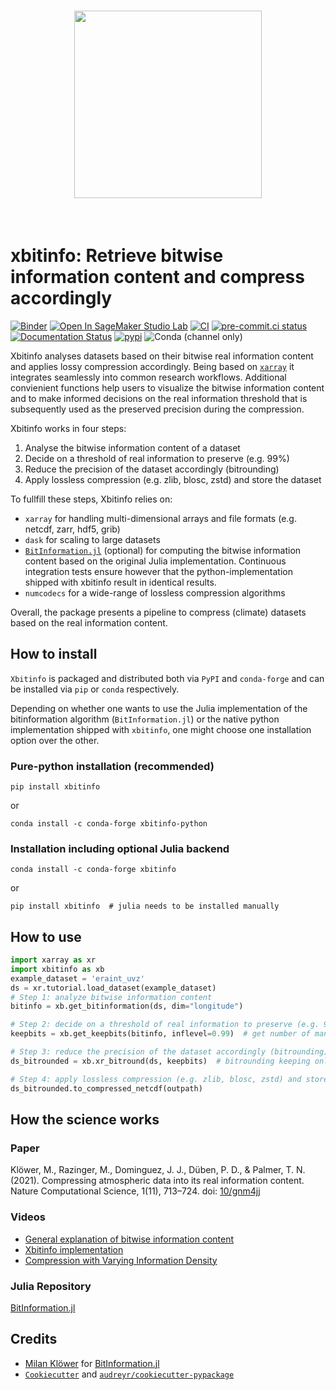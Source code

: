 <h1 align="center">
<img src="https://raw.githubusercontent.com/observingClouds/xbitinfo/refs/heads/main/docs/_static/xbitinfo_logo.svg" width="300">
</h1><br>

# xbitinfo: Retrieve bitwise information content and compress accordingly

[![Binder](https://mybinder.org/badge_logo.svg)](https://mybinder.org/v2/gh/observingClouds/xbitinfo/main?labpath=docs%2Fquick-start.ipynb) [![Open In SageMaker Studio Lab](https://studiolab.sagemaker.aws/studiolab.svg)](https://studiolab.sagemaker.aws/import/github/https://github.com/observingClouds/xbitinfo/blob/main/docs/quick-start.ipynb) [![CI](https://github.com/observingClouds/xbitinfo/actions/workflows/ci.yaml/badge.svg?branch=main)](https://github.com/observingClouds/xbitinfo/actions/workflows/ci.yaml) [![pre-commit.ci status](https://results.pre-commit.ci/badge/github/observingClouds/xbitinfo/main.svg)](https://results.pre-commit.ci/latest/github/observingClouds/xbitinfo/main) [![Documentation Status](https://readthedocs.org/projects/xbitinfo/badge/?version=latest)](https://xbitinfo.readthedocs.io/en/latest/) [![pypi](https://img.shields.io/pypi/v/xbitinfo.svg)](https://pypi.python.org/pypi/xbitinfo) ![Conda (channel only)](https://img.shields.io/conda/vn/conda-forge/xbitinfo)


Xbitinfo analyses datasets based on their bitwise real information content and applies lossy compression accordingly. Being based on [`xarray`](xarray.pydata.org/) it integrates seamlessly into common research workflows. Additional convienient functions help users to visualize the bitwise information content and to make informed decisions on the real information threshold that is subsequently used as the preserved precision during the compression.

Xbitinfo works in four steps:
1. Analyse the bitwise information content of a dataset
2. Decide on a threshold of real information to preserve (e.g. 99%)
3. Reduce the precision of the dataset accordingly (bitrounding)
4. Apply lossless compression (e.g. zlib, blosc, zstd) and store the dataset

To fullfill these steps, Xbitinfo relies on:
- `xarray` for handling multi-dimensional arrays and file formats (e.g. netcdf, zarr, hdf5, grib)
- `dask` for scaling to large datasets
- [`BitInformation.jl`](https://github.com/milankl/BitInformation.jl) (optional) for computing the bitwise information content based on the original Julia implementation. Continuous integration tests ensure however that the python-implementation shipped with xbitinfo result in identical results.
- `numcodecs` for a wide-range of lossless compression algorithms

Overall, the package presents a pipeline to compress (climate) datasets based on the real information content.


## How to install

`Xbitinfo` is packaged and distributed both via `PyPI` and `conda-forge` and can be installed via `pip` or `conda` respectively.

Depending on whether one wants to use the Julia implementation of the bitinformation algorithm (`BitInformation.jl`) or the native python implementation shipped with `xbitinfo`,
one might choose one installation option over the other.

### Pure-python installation (recommended)
```
pip install xbitinfo
```
or
```
conda install -c conda-forge xbitinfo-python
```

### Installation including optional Julia backend
```
conda install -c conda-forge xbitinfo
```
or
```
pip install xbitinfo  # julia needs to be installed manually
```

## How to use

```python
import xarray as xr
import xbitinfo as xb
example_dataset = 'eraint_uvz'
ds = xr.tutorial.load_dataset(example_dataset)
# Step 1: analyze bitwise information content
bitinfo = xb.get_bitinformation(ds, dim="longitude")

# Step 2: decide on a threshold of real information to preserve (e.g. 99%)
keepbits = xb.get_keepbits(bitinfo, inflevel=0.99)  # get number of mantissa bits to keep for 99% real information

# Step 3: reduce the precision of the dataset accordingly (bitrounding)
ds_bitrounded = xb.xr_bitround(ds, keepbits)  # bitrounding keeping only keepbits mantissa bits

# Step 4: apply lossless compression (e.g. zlib, blosc, zstd) and store the dataset
ds_bitrounded.to_compressed_netcdf(outpath)
```

## How the science works

### Paper

Klöwer, M., Razinger, M., Dominguez, J. J., Düben, P. D., & Palmer, T. N. (2021). Compressing atmospheric data into its real information content. Nature Computational Science, 1(11), 713–724. doi: [10/gnm4jj](https://doi.org/10.1038/s43588-021-00156-2)

### Videos

- [General explanation of bitwise information content](https://www.youtube.com/watch?v=kcbOdwfskmY)
- [Xbitinfo implementation](https://zenodo.org/records/7259092)
- [Compression with Varying Information Density](https://zenodo.org/records/10066243)

### Julia Repository

[BitInformation.jl](https://github.com/milankl/BitInformation.jl)



## Credits

- [Milan Klöwer](https://github.com/milankl) for [BitInformation.jl](https://github.com/milankl/BitInformation.jl)
- [`Cookiecutter`](https://github.com/audreyr/cookiecutter) and [`audreyr/cookiecutter-pypackage`](https://github.com/audreyr/cookiecutter-pypackage)
